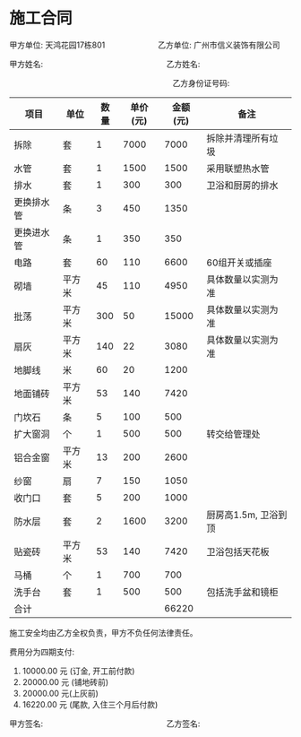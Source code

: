 # 施工合同

甲方单位: 天鸿花园17栋801&nbsp;&nbsp;&nbsp;&nbsp;&nbsp;&nbsp;&nbsp;&nbsp;&nbsp;&nbsp;&nbsp;&nbsp;&nbsp;&nbsp;&nbsp;&nbsp;&nbsp;&nbsp;&nbsp;&nbsp;&nbsp;&nbsp;&nbsp;&nbsp;乙方单位: 广州市信义装饰有限公司

甲方姓名: &nbsp;&nbsp;&nbsp;&nbsp;&nbsp;&nbsp;&nbsp;&nbsp;&nbsp;&nbsp;&nbsp;&nbsp;&nbsp;&nbsp;&nbsp;&nbsp;&nbsp;&nbsp;&nbsp;&nbsp;&nbsp;&nbsp;&nbsp;&nbsp;&nbsp;&nbsp;&nbsp;&nbsp;&nbsp;&nbsp;&nbsp;&nbsp;&nbsp;&nbsp;&nbsp;&nbsp;&nbsp;&nbsp;&nbsp;&nbsp;&nbsp;&nbsp;&nbsp;&nbsp;&nbsp;&nbsp;&nbsp;&nbsp;&nbsp;&nbsp;&nbsp;&nbsp;&nbsp;&nbsp;&nbsp;乙方姓名:

&nbsp;&nbsp;&nbsp;&nbsp;&nbsp;&nbsp;&nbsp;&nbsp;&nbsp;&nbsp;&nbsp;&nbsp;&nbsp;&nbsp;&nbsp;&nbsp;&nbsp;&nbsp;&nbsp;&nbsp;&nbsp;&nbsp;&nbsp;&nbsp;&nbsp;&nbsp;&nbsp;&nbsp;&nbsp;&nbsp;&nbsp;&nbsp;&nbsp;&nbsp;&nbsp;&nbsp;&nbsp;&nbsp;&nbsp;&nbsp;&nbsp;&nbsp;&nbsp;&nbsp;&nbsp;&nbsp;&nbsp;&nbsp;&nbsp;&nbsp;&nbsp;&nbsp;&nbsp;&nbsp;&nbsp;&nbsp;&nbsp;&nbsp;&nbsp;&nbsp;&nbsp;&nbsp;&nbsp;&nbsp;&nbsp;&nbsp;&nbsp;&nbsp;&nbsp;&nbsp;&nbsp;&nbsp;&nbsp;&nbsp;乙方身份证号码:

| 项目       | 单位   | 数量 | 单价(元) | 金额(元) | 备注                 |
| ---------- | ------ | ---- | -------- | -------- | -------------------- |
| 拆除       | 套     | 1    | 7000     | 7000     | 拆除并清理所有垃圾   |
| 水管       | 套     | 1    | 1500     | 1500     | 采用联塑热水管       |
| 排水       | 套     | 1    | 300      | 300      | 卫浴和厨房的排水     |
| 更换排水管 | 条     | 3    | 450      | 1350     |                      |
| 更换进水管 | 条     | 1    | 350      | 350      |                      |
| 电路       | 套     | 60   | 110      | 6600     | 60组开关或插座       |
| 砌墙       | 平方米 | 45   | 110      | 4950     | 具体数量以实测为准   |
| 批荡       | 平方米 | 300  | 50       | 15000    | 具体数量以实测为准   |
| 扇灰       | 平方米 | 140  | 22       | 3080     | 具体数量以实测为准   |
| 地脚线     | 米     | 60   | 20       | 1200     |                      |
| 地面铺砖   | 平方米 | 53   | 140      | 7420     |                      |
| 门坎石     | 条     | 5    | 100      | 500      |                      |
| 扩大窗洞   | 个     | 1    | 500      | 500      | 转交给管理处         |
| 铝合金窗   | 平方米 | 13   | 200      | 2600     |                      |
| 纱窗       | 扇     | 7    | 150      | 1050     |                      |
| 收门口     | 套     | 5    | 200      | 1000     |                      |
| 防水层     | 套     | 2    | 1600     | 3200     | 厨房高1.5m, 卫浴到顶 |
| 贴瓷砖     | 平方米 | 53   | 140      | 7420     | 卫浴包括天花板       |
| 马桶       | 个     | 1    | 700      | 700      |                      |
| 洗手台     | 套     | 1    | 500      | 500      | 包括洗手盆和镜柜     |
| 合计       |        |      |          | 66220    |                      |

施工安全均由乙方全权负责，甲方不负任何法律责任。

费用分为四期支付: 

1. 10000.00 元 (订金, 开工前付款)
2. 20000.00 元 (铺地砖前)
3. 20000.00 元(上灰前)
4. 16220.00 元 (尾款, 入住三个月后付款)

甲方签名: &nbsp;&nbsp;&nbsp;&nbsp;&nbsp;&nbsp;&nbsp;&nbsp;&nbsp;&nbsp;&nbsp;&nbsp;&nbsp;&nbsp;&nbsp;&nbsp;&nbsp;&nbsp;&nbsp;&nbsp;&nbsp;&nbsp;&nbsp;&nbsp;&nbsp;&nbsp;&nbsp;&nbsp;&nbsp;&nbsp;&nbsp;&nbsp;&nbsp;&nbsp;&nbsp;&nbsp;&nbsp;&nbsp;&nbsp;&nbsp;&nbsp;&nbsp;&nbsp;&nbsp;&nbsp;&nbsp;&nbsp;&nbsp;&nbsp;&nbsp;&nbsp;&nbsp;&nbsp;&nbsp;&nbsp;乙方签名:

